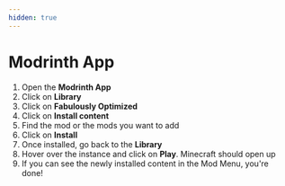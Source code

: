 ```yaml
---
hidden: true
---
```


# Modrinth App

1. Open the **Modrinth App**
2. Click on **Library**
3. Click on **Fabulously Optimized**
4. Click on **Install content**
5. Find the mod or the mods you want to add
6. Click on **Install**
7. Once installed, go back to the **Library**
8. Hover over the instance and click on **Play**. Minecraft should open up
9. If you can see the newly installed content in the Mod Menu, you're done!
